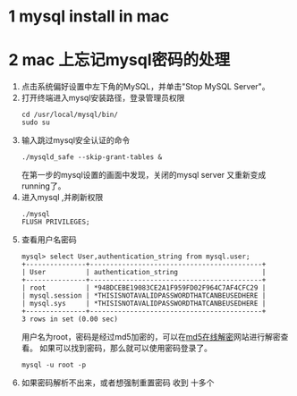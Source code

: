 # 1 mysql install in mac
# 2 mac 上忘记mysql密码的处理
1. 点击系统偏好设置中左下角的MySQL，并单击"Stop MySQL Server"。
2. 打开终端进入mysql安装路径，登录管理员权限
	```
	cd /usr/local/mysql/bin/
	sudo su
	``` 
3. 输入跳过mysql安全认证的命令 
	```
	./mysqld_safe --skip-grant-tables &
	```
	在第一步的mysql设置的画面中发现，关闭的mysql server 又重新变成running了。
4. 进入mysql ,并刷新权限
	```
	./mysql
	FLUSH PRIVILEGES;
	```
5. 查看用户名密码
	```
	mysql> select User,authentication_string from mysql.user;
	+---------------+-------------------------------------------+
	| User          | authentication_string                     |
	+---------------+-------------------------------------------+
	| root          | *94BDCEBE19083CE2A1F959FD02F964C7AF4CFC29 |
	| mysql.session | *THISISNOTAVALIDPASSWORDTHATCANBEUSEDHERE |
	| mysql.sys     | *THISISNOTAVALIDPASSWORDTHATCANBEUSEDHERE |
	+---------------+-------------------------------------------+
	3 rows in set (0.00 sec)
	```
	用户名为root，密码是经过md5加密的，可以在[md5在线解密](https://www.cmd5.com)网站进行解密查看。
	如果可以找到密码，那么就可以使用密码登录了。
	```
	mysql -u root -p
	```
6. 如果密码解析不出来，或者想强制重置密码
	收到
	十多个
<!--stackedit_data:
eyJoaXN0b3J5IjpbLTE1MjU2NDU1ODAsLTIwMzc0OTU4MjMsLT
E1NTA4MjIxODMsLTE4NDIzOTY4NTQsNDkwNTI2NDkyXX0=
-->